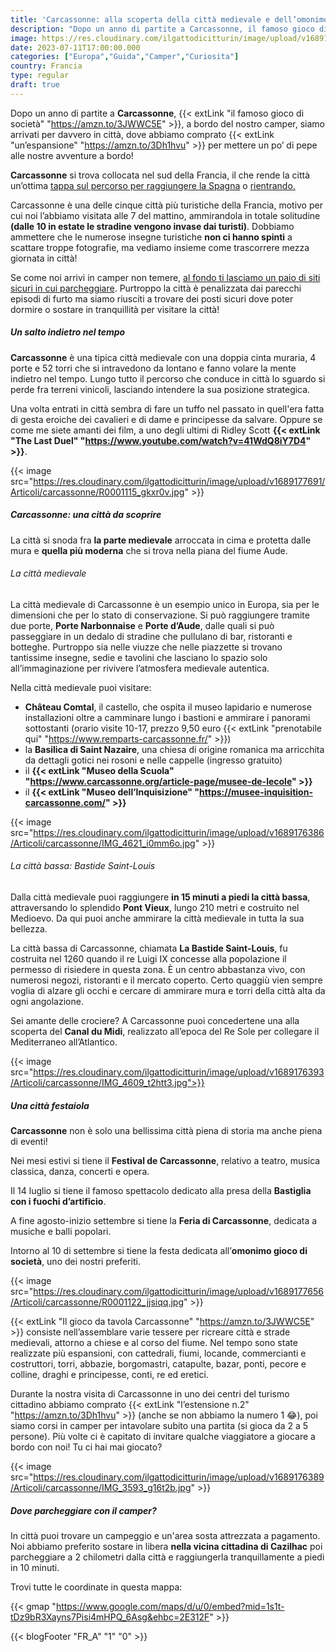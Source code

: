 ```yaml
---
title: 'Carcassonne: alla scoperta della città medievale e dell’omonimo gioco di società'
description: "Dopo un anno di partite a Carcassonne, il famoso gioco di società, a bordo del nostro camper, siamo arrivati per davvero in città, dove abbiamo comprato un’espansione per mettere un po’ di pepe alle nostre avventure a bordo!"
image: https://res.cloudinary.com/ilgattodicitturin/image/upload/v1689176381/Articoli/carcassonne/IMG_4607_tqwtm1.jpg
date: 2023-07-11T17:00:00.000
categories: ["Europa","Guida","Camper","Curiosita"]
country: Francia
type: regular
draft: true
---
```


Dopo un anno di partite a **Carcassonne**, {{< extLink "il famoso gioco di società" "https://amzn.to/3JWWC5E" >}}, a bordo del nostro camper, siamo arrivati per davvero in città, dove abbiamo comprato {{< extLink "un’espansione" "https://amzn.to/3Dh1hvu" >}} per mettere un po’ di pepe alle nostre avventure a bordo!

**Carcassonne** si trova collocata nel sud della Francia, il che rende la città un’ottima [tappa sul percorso per raggiungere la Spagna](/blog/guida-spagna-del-nord-in-camper-itinerari) o [rientrando.](/blog/viaggio-andalusia-in-camper-itinerari)

Carcassonne è una delle cinque città più turistiche della Francia, motivo per cui noi l’abbiamo visitata alle 7 del mattino, ammirandola in totale solitudine **(dalle 10 in estate le stradine vengono invase dai turisti)**. Dobbiamo ammettere che le numerose insegne turistiche **non ci hanno spinti** a scattare troppe fotografie, ma vediamo insieme come trascorrere mezza giornata in città!

Se come noi arrivi in camper non temere, [al fondo ti lasciamo un paio di siti sicuri in cui parcheggiare](#dove-parcheggiare-con-il-camper). Purtroppo la città è penalizzata dai parecchi episodi di furto ma siamo riusciti a trovare dei posti sicuri dove poter dormire o sostare in tranquillità per visitare la città!

##### Un salto indietro nel tempo

**Carcassonne** è una tipica città medievale con una doppia cinta muraria, 4 porte e 52 torri che si intravedono da lontano e fanno volare la mente indietro nel tempo. Lungo tutto il percorso che conduce in città lo sguardo si perde fra terreni vinicoli, lasciando intendere la sua posizione strategica. 

Una volta entrati in città sembra di fare un tuffo nel passato in quell'era fatta di gesta eroiche dei cavalieri e di dame e principesse da salvare. Oppure se come me siete amanti dei film, a uno degli ultimi di Ridley Scott **{{< extLink "The Last Duel" "https://www.youtube.com/watch?v=41WdQ8iY7D4" >}}**.

{{< image src="https://res.cloudinary.com/ilgattodicitturin/image/upload/v1689177691/Articoli/carcassonne/R0001115_gkxr0v.jpg" >}}

##### Carcassonne: una città da scoprire

La città si snoda fra **la parte medievale** arroccata in cima e protetta dalle mura e **quella più moderna** che si trova nella piana del fiume Aude.

###### La città medievale

La città medievale di Carcassonne è un esempio unico in Europa, sia per le dimensioni che per lo stato di conservazione. Si può raggiungere tramite due porte, **Porte Narbonnaise** e **Porte d’Aude**, dalle quali si può passeggiare in un dedalo di stradine che pullulano di bar, ristoranti e botteghe. 
Purtroppo sia nelle viuzze che nelle piazzette si trovano tantissime insegne, sedie e tavolini che lasciano lo spazio solo all’immaginazione per rivivere l’atmosfera medievale autentica. 

Nella città medievale puoi visitare:
- **Château Comtal**, il castello, che ospita il museo lapidario e numerose installazioni oltre a camminare lungo i bastioni e ammirare i panorami sottostanti (orario visite 10-17, prezzo 9,50 euro {{< extLink "prenotabile qui" "https://www.remparts-carcassonne.fr/" >}})
- la **Basilica di Saint Nazaire**, una chiesa di origine romanica ma arricchita da dettagli gotici nei rosoni e nelle cappelle (ingresso gratuito)
- il **{{< extLink "Museo della Scuola" "https://www.carcassonne.org/article-page/musee-de-lecole" >}}**
- il **{{< extLink "Museo dell’Inquisizione" "https://musee-inquisition-carcassonne.com/" >}}**

{{< image src="https://res.cloudinary.com/ilgattodicitturin/image/upload/v1689176386/Articoli/carcassonne/IMG_4621_i0mm6o.jpg" >}}

###### La città bassa: Bastide Saint-Louis

Dalla città medievale puoi raggiungere **in 15 minuti a piedi la città bassa**, attraversando lo splendido **Pont Vieux**, lungo 210 metri e costruito nel Medioevo. Da qui puoi anche ammirare la città medievale in tutta la sua bellezza.

La città bassa di Carcassonne, chiamata **La Bastide Saint-Louis**, fu costruita nel 1260 quando il re Luigi IX concesse alla popolazione il permesso di risiedere in questa zona.
È un centro abbastanza vivo, con numerosi negozi, ristoranti e il mercato coperto. 
Certo quaggiù vien sempre voglia di alzare gli occhi e cercare di ammirare mura e torri della città alta da ogni angolazione. 

Sei amante delle crociere? A Carcassonne puoi concedertene una alla scoperta del **Canal du Midi**, realizzato all’epoca del Re Sole per collegare il Mediterraneo all’Atlantico.

{{< image src="https://res.cloudinary.com/ilgattodicitturin/image/upload/v1689176393/Articoli/carcassonne/IMG_4609_t2htt3.jpg">}}

##### Una città festaiola

**Carcassonne** non è solo una bellissima città piena di storia ma anche piena di eventi!

Nei mesi estivi si tiene il **Festival de Carcassonne**, relativo a teatro, musica classica, danza, concerti e opera. 

Il 14 luglio si tiene il famoso spettacolo dedicato alla presa della **Bastiglia con i fuochi d’artificio**.

A fine agosto-inizio settembre si tiene la **Feria di Carcassonne**, dedicata a musiche e balli popolari.

Intorno al 10 di settembre si tiene la festa dedicata all’**omonimo gioco di società**, uno dei nostri preferiti.

{{< image src="https://res.cloudinary.com/ilgattodicitturin/image/upload/v1689177656/Articoli/carcassonne/R0001122_jjsiqq.jpg" >}}

{{< extLink "Il gioco da tavola Carcassonne" "https://amzn.to/3JWWC5E" >}} consiste nell’assemblare varie tessere per ricreare città e strade medievali, attorno a chiese e al corso del fiume. Nel tempo sono state realizzate più espansioni, con cattedrali, fiumi, locande, commercianti e costruttori, torri, abbazie, borgomastri, catapulte, bazar, ponti, pecore e colline, draghi e principesse, conti, re ed eretici.

Durante la nostra visita di Carcassonne in uno dei centri del turismo cittadino abbiamo comprato {{< extLink "l’estensione n.2" "https://amzn.to/3Dh1hvu" >}} (anche se non abbiamo la numero 1 😂), poi siamo corsi in camper per intavolare subito una partita (si gioca da 2 a 5 persone).
Più volte ci è capitato di invitare qualche viaggiatore a giocare a bordo con noi! Tu ci hai mai giocato? 

{{< image src="https://res.cloudinary.com/ilgattodicitturin/image/upload/v1689176389/Articoli/carcassonne/IMG_3593_g16t2b.jpg" >}}

##### Dove parcheggiare con il camper? 
In città puoi trovare un campeggio e un'area sosta attrezzata a pagamento. 
Noi abbiamo preferito sostare in libera **nella vicina cittadina di Cazilhac** poi parcheggiare a 2 chilometri dalla città e raggiungerla tranquillamente a piedi in 10 minuti. 

Trovi tutte le coordinate in questa mappa:

{{< gmap "https://www.google.com/maps/d/u/0/embed?mid=1s1t-tDz9bR3Xayns7Pisi4mHPQ_6Asg&ehbc=2E312F" >}} 

{{< blogFooter "FR_A" "1" "0" >}}

